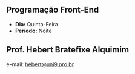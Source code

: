 ## Programação Front-End
* **Dia:** Quinta-Feira 
* **Período:** Noite

## Prof. Hebert Bratefixe Alquimim

e-mail: [hebert@uni9.pro.br](mailto:hebert@uni9.pro.br)
